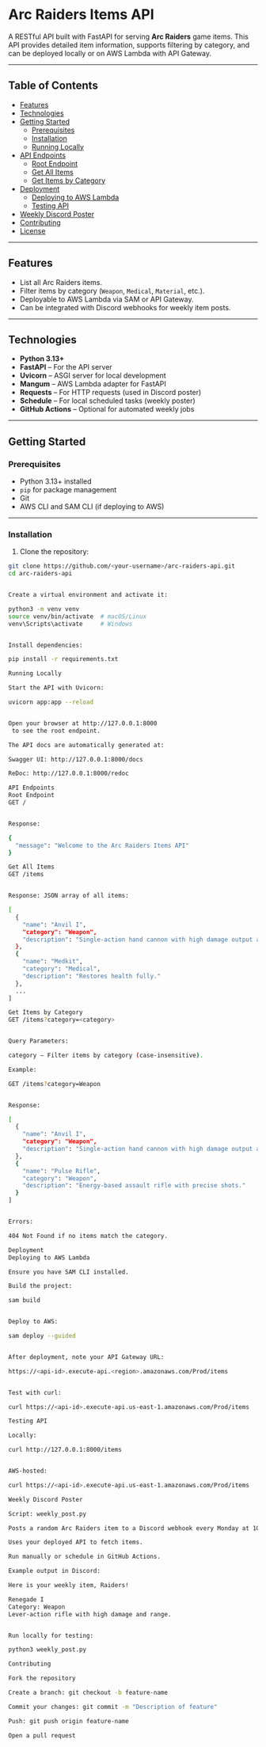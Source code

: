 # Arc Raiders Items API

A RESTful API built with FastAPI for serving **Arc Raiders** game items. This API provides detailed item information, supports filtering by category, and can be deployed locally or on AWS Lambda with API Gateway.  

---

## Table of Contents

- [Features](#features)  
- [Technologies](#technologies)  
- [Getting Started](#getting-started)  
  - [Prerequisites](#prerequisites)  
  - [Installation](#installation)  
  - [Running Locally](#running-locally)  
- [API Endpoints](#api-endpoints)  
  - [Root Endpoint](#root-endpoint)  
  - [Get All Items](#get-all-items)  
  - [Get Items by Category](#get-items-by-category)  
- [Deployment](#deployment)  
  - [Deploying to AWS Lambda](#deploying-to-aws-lambda)  
  - [Testing API](#testing-api)  
- [Weekly Discord Poster](#weekly-discord-poster)  
- [Contributing](#contributing)  
- [License](#license)  

---

## Features

- List all Arc Raiders items.
- Filter items by category (`Weapon`, `Medical`, `Material`, etc.).
- Deployable to AWS Lambda via SAM or API Gateway.
- Can be integrated with Discord webhooks for weekly item posts.

---

## Technologies

- **Python 3.13+**
- **FastAPI** – For the API server
- **Uvicorn** – ASGI server for local development
- **Mangum** – AWS Lambda adapter for FastAPI
- **Requests** – For HTTP requests (used in Discord poster)
- **Schedule** – For local scheduled tasks (weekly poster)
- **GitHub Actions** – Optional for automated weekly jobs

---

## Getting Started

### Prerequisites

- Python 3.13+ installed  
- `pip` for package management  
- Git  
- AWS CLI and SAM CLI (if deploying to AWS)  

---

### Installation

1. Clone the repository:

```bash
git clone https://github.com/<your-username>/arc-raiders-api.git
cd arc-raiders-api


Create a virtual environment and activate it:

python3 -m venv venv
source venv/bin/activate  # macOS/Linux
venv\Scripts\activate     # Windows


Install dependencies:

pip install -r requirements.txt

Running Locally

Start the API with Uvicorn:

uvicorn app:app --reload


Open your browser at http://127.0.0.1:8000
 to see the root endpoint.

The API docs are automatically generated at:

Swagger UI: http://127.0.0.1:8000/docs

ReDoc: http://127.0.0.1:8000/redoc

API Endpoints
Root Endpoint
GET /


Response:

{
  "message": "Welcome to the Arc Raiders Items API"
}

Get All Items
GET /items


Response: JSON array of all items:

[
  {
    "name": "Anvil I",
    "category": "Weapon",
    "description": "Single-action hand cannon with high damage output and headshot damage, but slow handling."
  },
  {
    "name": "Medkit",
    "category": "Medical",
    "description": "Restores health fully."
  },
  ...
]

Get Items by Category
GET /items?category=<category>


Query Parameters:

category – Filter items by category (case-insensitive).

Example:

GET /items?category=Weapon


Response:

[
  {
    "name": "Anvil I",
    "category": "Weapon",
    "description": "Single-action hand cannon with high damage output and headshot damage, but slow handling."
  },
  {
    "name": "Pulse Rifle",
    "category": "Weapon",
    "description": "Energy-based assault rifle with precise shots."
  }
]


Errors:

404 Not Found if no items match the category.

Deployment
Deploying to AWS Lambda

Ensure you have SAM CLI installed.

Build the project:

sam build


Deploy to AWS:

sam deploy --guided


After deployment, note your API Gateway URL:

https://<api-id>.execute-api.<region>.amazonaws.com/Prod/items


Test with curl:

curl https://<api-id>.execute-api.us-east-1.amazonaws.com/Prod/items

Testing API

Locally:

curl http://127.0.0.1:8000/items


AWS-hosted:

curl https://<api-id>.execute-api.us-east-1.amazonaws.com/Prod/items

Weekly Discord Poster

Script: weekly_post.py

Posts a random Arc Raiders item to a Discord webhook every Monday at 10:00 AM.

Uses your deployed API to fetch items.

Run manually or schedule in GitHub Actions.

Example output in Discord:

Here is your weekly item, Raiders!

Renegade I
Category: Weapon
Lever-action rifle with high damage and range.


Run locally for testing:

python3 weekly_post.py

Contributing

Fork the repository

Create a branch: git checkout -b feature-name

Commit your changes: git commit -m "Description of feature"

Push: git push origin feature-name

Open a pull request